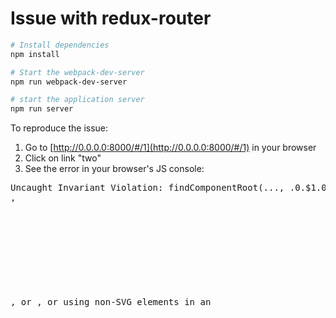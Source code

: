 # Issue with redux-router

```bash
# Install dependencies
npm install

# Start the webpack-dev-server
npm run webpack-dev-server

# start the application server
npm run server
```

To reproduce the issue:

1. Go to [http://0.0.0.0:8000/#/1](http://0.0.0.0:8000/#/1) in your browser
2. Click on link "two"
3. See the error in your browser's JS console:

<pre>
Uncaught Invariant Violation: findComponentRoot(..., .0.$1.0): Unable to find element. This probably means the DOM was unexpectedly mutated (e.g., by the browser), usually due to forgetting a <tbody> when using tables, nesting tags like <form>, <p>, or <a>, or using non-SVG elements in an <svg> parent. Try inspecting the child nodes of the element with React ID ``.
</pre>
